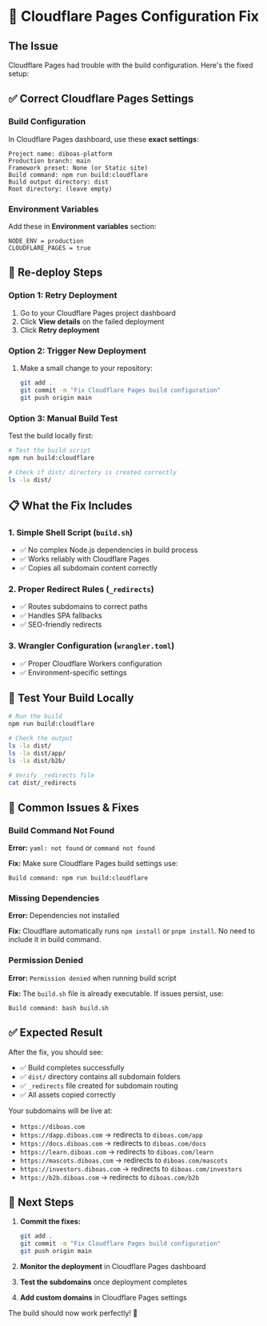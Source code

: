 # 🔧 Cloudflare Pages Configuration Fix

## The Issue
Cloudflare Pages had trouble with the build configuration. Here's the fixed setup:

## ✅ Correct Cloudflare Pages Settings

### Build Configuration
In Cloudflare Pages dashboard, use these **exact settings**:

```
Project name: diboas-platform
Production branch: main
Framework preset: None (or Static site)
Build command: npm run build:cloudflare
Build output directory: dist
Root directory: (leave empty)
```

### Environment Variables
Add these in **Environment variables** section:
```
NODE_ENV = production
CLOUDFLARE_PAGES = true
```

## 🔄 Re-deploy Steps

### Option 1: Retry Deployment
1. Go to your Cloudflare Pages project dashboard
2. Click **View details** on the failed deployment  
3. Click **Retry deployment**

### Option 2: Trigger New Deployment
1. Make a small change to your repository:
   ```bash
   git add .
   git commit -m "Fix Cloudflare Pages build configuration"
   git push origin main
   ```

### Option 3: Manual Build Test
Test the build locally first:
```bash
# Test the build script
npm run build:cloudflare

# Check if dist/ directory is created correctly
ls -la dist/
```

## 📋 What the Fix Includes

### 1. Simple Shell Script (`build.sh`)
- ✅ No complex Node.js dependencies in build process
- ✅ Works reliably with Cloudflare Pages
- ✅ Copies all subdomain content correctly

### 2. Proper Redirect Rules (`_redirects`)
- ✅ Routes subdomains to correct paths
- ✅ Handles SPA fallbacks
- ✅ SEO-friendly redirects

### 3. Wrangler Configuration (`wrangler.toml`)
- ✅ Proper Cloudflare Workers configuration
- ✅ Environment-specific settings

## 🧪 Test Your Build Locally

```bash
# Run the build
npm run build:cloudflare

# Check the output
ls -la dist/
ls -la dist/app/
ls -la dist/b2b/

# Verify _redirects file
cat dist/_redirects
```

## 🚨 Common Issues & Fixes

### Build Command Not Found
**Error:** `yaml: not found` or `command not found`

**Fix:** Make sure Cloudflare Pages build settings use:
```
Build command: npm run build:cloudflare
```

### Missing Dependencies
**Error:** Dependencies not installed

**Fix:** Cloudflare automatically runs `npm install` or `pnpm install`. No need to include it in build command.

### Permission Denied
**Error:** `Permission denied` when running build script

**Fix:** The `build.sh` file is already executable. If issues persist, use:
```
Build command: bash build.sh
```

## ✅ Expected Result

After the fix, you should see:
- ✅ Build completes successfully
- ✅ `dist/` directory contains all subdomain folders
- ✅ `_redirects` file created for subdomain routing
- ✅ All assets copied correctly

Your subdomains will be live at:
- `https://diboas.com`
- `https://dapp.diboas.com` → redirects to `diboas.com/app`
- `https://docs.diboas.com` → redirects to `diboas.com/docs` 
- `https://learn.diboas.com` → redirects to `diboas.com/learn`
- `https://mascots.diboas.com` → redirects to `diboas.com/mascots`
- `https://investors.diboas.com` → redirects to `diboas.com/investors`
- `https://b2b.diboas.com` → redirects to `diboas.com/b2b`

## 🎯 Next Steps

1. **Commit the fixes:**
   ```bash
   git add .
   git commit -m "Fix Cloudflare Pages build configuration"
   git push origin main
   ```

2. **Monitor the deployment** in Cloudflare Pages dashboard

3. **Test the subdomains** once deployment completes

4. **Add custom domains** in Cloudflare Pages settings

The build should now work perfectly! 🎉